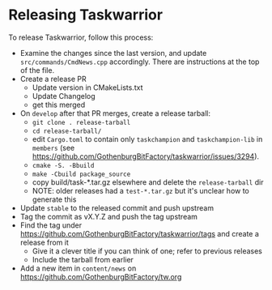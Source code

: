 # Releasing Taskwarrior

To release Taskwarrior, follow this process:

- Examine the changes since the last version, and update `src/commands/CmdNews.cpp` accordingly.
  There are instructions at the top of the file.
- Create a release PR
    - Update version in CMakeLists.txt
    - Update Changelog
    - get this merged
- On `develop` after that PR merges, create a release tarball:
  - `git clone . release-tarball`
  - `cd release-tarball/`
  - edit `Cargo.toml` to contain only `taskchampion` and `taskchampion-lib` in `members` (see https://github.com/GothenburgBitFactory/taskwarrior/issues/3294).
  - `cmake -S. -Bbuild`
  - `make -Cbuild package_source`
  - copy build/task-*.tar.gz elsewhere and delete the `release-tarball` dir
  - NOTE: older releases had a `test-*.tar.gz` but it's unclear how to generate this
- Update `stable` to the released commit and push upstream
- Tag the commit as vX.Y.Z and push the tag upstream
- Find the tag under https://github.com/GothenburgBitFactory/taskwarrior/tags and create a release from it
  - Give it a clever title if you can think of one; refer to previous releases
  - Include the tarball from earlier
- Add a new item in `content/news` on https://github.com/GothenburgBitFactory/tw.org
